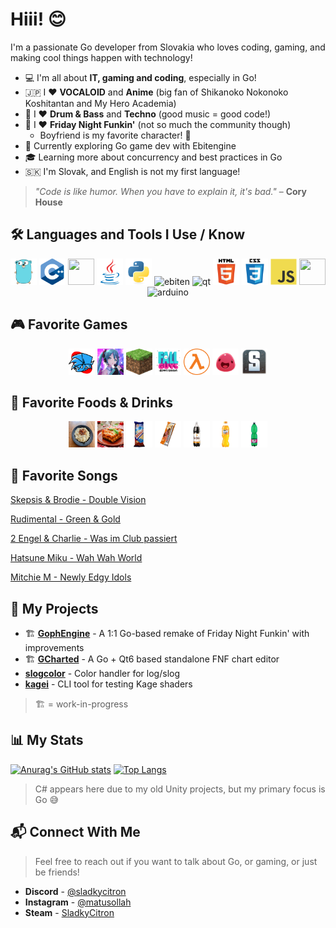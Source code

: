 # Hiii! 😊

I'm a passionate Go developer from Slovakia who loves coding, gaming, and making cool things happen with technology!

- 💻 I'm all about **IT, gaming and coding**, especially in Go!
- 🇯🇵 I ❤ **VOCALOID** and **Anime** (big fan of Shikanoko Nokonoko Koshitantan and My Hero Academia)
- 🎵 I ❤ **Drum & Bass** and **Techno** (good music = good code!)
- 🎤 I ❤ **Friday Night Funkin'** (not so much the community though)
  - Boyfriend is my favorite character! 💙
- 🚀 Currently exploring Go game dev with Ebitengine
- 🎓 Learning more about concurrency and best practices in Go
- 🇸🇰 I'm Slovak, and English is not my first language!

> *"Code is like humor. When you have to explain it, it's bad."* – **Cory House**

## 🛠️ Languages and Tools I Use / Know

<p align="center">
<img src="https://raw.githubusercontent.com/devicons/devicon/master/icons/go/go-original.svg" alt="go" width="42" height="42" />
<img src="https://raw.githubusercontent.com/devicons/devicon/master/icons/cplusplus/cplusplus-original.svg" alt="cplusplus" width="42" height="42" />
<img src="https://cdn.jsdelivr.net/gh/devicons/devicon@latest/icons/csharp/csharp-original.svg" width="42" height="42" />
<img src="https://raw.githubusercontent.com/devicons/devicon/master/icons/java/java-original.svg" alt="java" width="42" height="42" />
<img src="https://raw.githubusercontent.com/devicons/devicon/master/icons/python/python-original.svg" alt="python" width="42" height="42" />
<img src="https://ebitengine.org/images/logo.png" alt="ebiten" width="42" height="42" />
<img src="https://upload.wikimedia.org/wikipedia/commons/0/0b/Qt_logo_2016.svg" alt="qt" width="42" height="42" />
<img src="https://raw.githubusercontent.com/devicons/devicon/master/icons/html5/html5-original-wordmark.svg" alt="html5" width="42" height="42" />
<img src="https://raw.githubusercontent.com/devicons/devicon/master/icons/css3/css3-original-wordmark.svg" alt="css3" width="42" height="42" />
<img src="https://raw.githubusercontent.com/devicons/devicon/master/icons/javascript/javascript-original.svg" alt="javascript" width="42" height="42" />
<img src="https://cdn.jsdelivr.net/gh/devicons/devicon@latest/icons/vscode/vscode-original.svg" width="42" height="42" />
<img src="https://cdn.worldvectorlogo.com/logos/arduino-1.svg" alt="arduino" width="42" height="42" />
</p>

## 🎮 Favorite Games

<p align="center">
<img src="https://github.com/MatusOllah/MatusOllah/blob/main/funkin.png?raw=true" alt="funkin" width="42" height="42" />
<img src="https://github.com/MatusOllah/MatusOllah/blob/main/pjsk.png?raw=true" alt="pjsk" width="42" height="42" />
<img src="https://github.com/MatusOllah/MatusOllah/blob/main/minecraft.png?raw=true" alt="minecraft" width="42" height="42" />
<img src="https://github.com/MatusOllah/MatusOllah/blob/main/fall_guys.png?raw=true" alt="fall_guys" width="42" height="42" />
<img src="https://github.com/MatusOllah/MatusOllah/blob/main/half_life.png?raw=true" alt="half_life" width="42" height="42" />
<img src="https://github.com/MatusOllah/MatusOllah/blob/main/slime_rancher.png?raw=true" alt="slime_rancher" width="42" height="42" />
<img src="https://github.com/MatusOllah/MatusOllah/blob/main/satisfactory.png?raw=true" alt="satisfactory" width="42" height="42" />
</p>

## 🍛 Favorite Foods & Drinks

<p align="center">
<img src="https://github.com/MatusOllah/MatusOllah/blob/main/halusky.png?raw=true" alt="halusky" width="42" height="42" />
<img src="https://github.com/MatusOllah/MatusOllah/blob/main/lasagne.png?raw=true" alt="lasagne" width="42" height="42" />
<img src="https://github.com/MatusOllah/MatusOllah/blob/main/horalky.png?raw=true" alt="horalky" width="42" height="42" />
<img src="https://github.com/MatusOllah/MatusOllah/blob/main/anita.png?raw=true" alt="anita" width="42" height="42" />
<img src="https://github.com/MatusOllah/MatusOllah/blob/main/kofola.png?raw=true" alt="kofola" width="42" height="42" />
<img src="https://github.com/MatusOllah/MatusOllah/blob/main/fanta.png?raw=true" alt="fanta" width="42" height="42" />
<img src="https://github.com/MatusOllah/MatusOllah/blob/main/baldovska.png?raw=true" alt="baldovska" width="42" height="42" />
</p>

## 🎵 Favorite Songs

[Skepsis & Brodie - Double Vision](https://tidal.com/browse/track/378768669?u)

[Rudimental - Green & Gold](https://tidal.com/browse/track/345812639?u)

[2 Engel & Charlie - Was im Club passiert](https://tidal.com/browse/track/420851086?u)

[Hatsune Miku - Wah Wah World](https://tidal.com/browse/track/155187742?u)

[Mitchie M - Newly Edgy Idols](https://tidal.com/browse/track/157120047?u)

## 🚀 My Projects

- 🏗️ [**GophEngine**](https://github.com/MatusOllah/gophengine) - A 1:1 Go-based remake of Friday Night Funkin' with improvements
- 🏗️ [**GCharted**](https://github.com/MatusOllah/gcharted) - A Go + Qt6 based standalone FNF chart editor
- [**slogcolor**](https://github.com/MatusOllah/slogcolor) - Color handler for log/slog
- [**kagei**](https://github.com/MatusOllah/kagei) - CLI tool for testing Kage shaders

> 🏗️ = work-in-progress

## 📊 My Stats

[![Anurag's GitHub stats](https://github-readme-stats.vercel.app/api?username=MatusOllah&theme=transparent)](https://github.com/anuraghazra/github-readme-stats) [![Top Langs](https://github-readme-stats.vercel.app/api/top-langs/?username=MatusOllah&theme=transparent&layout=compact&langs_count=8)](https://github.com/anuraghazra/github-readme-stats)
> C# appears here due to my old Unity projects, but my primary focus is Go 😅

## 📬 Connect With Me

> Feel free to reach out if you want to talk about Go, or gaming, or just be friends!

- **Discord** - [@sladkycitron](https://discord.com/channels/@sladkycitron)
- **Instagram** - [@matusollah](https://www.instagram.com/matusollah/)
- **Steam** - [SladkyCitron](https://steamcommunity.com/id/SladkyCitron/)
